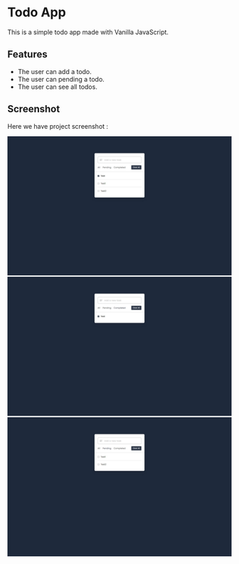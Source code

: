 # Todo App
This is a simple todo app made with Vanilla JavaScript.

## Features
- The user can add a todo.
- The user can pending a todo.
- The user can see all todos.

## Screenshot
Here we have project screenshot :

![screenshot](screenshot.jpeg)
![screenshot2](screenshot2.jpeg)
![screenshot2](screenshot3.jpeg)